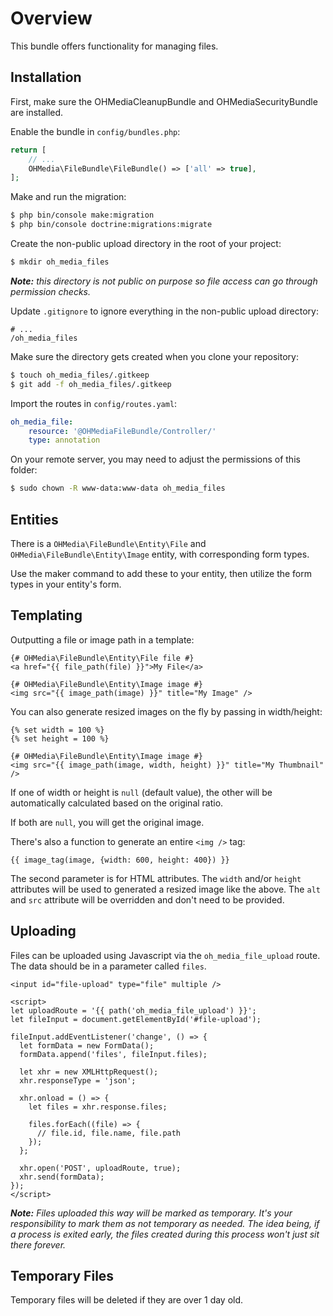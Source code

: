 # Overview

This bundle offers functionality for managing files.

## Installation

First, make sure the OHMediaCleanupBundle and OHMediaSecurityBundle are installed.

Enable the bundle in `config/bundles.php`:

```php
return [
    // ...
    OHMedia\FileBundle\FileBundle() => ['all' => true],
];
```

Make and run the migration:

```bash
$ php bin/console make:migration
$ php bin/console doctrine:migrations:migrate
```

Create the non-public upload directory in the root of your project:

```bash
$ mkdir oh_media_files
```

_**Note:** this directory is not public on purpose so file access can go through
permission checks._

Update `.gitignore` to ignore everything in the non-public upload directory:

```
# ...
/oh_media_files
```

Make sure the directory gets created when you clone your repository:

```bash
$ touch oh_media_files/.gitkeep
$ git add -f oh_media_files/.gitkeep
```

Import the routes in `config/routes.yaml`:

```yaml
oh_media_file:
    resource: '@OHMediaFileBundle/Controller/'
    type: annotation
```

On your remote server, you may need to adjust the permissions of this folder:

```bash
$ sudo chown -R www-data:www-data oh_media_files
```

## Entities

There is a `OHMedia\FileBundle\Entity\File`
and `OHMedia\FileBundle\Entity\Image` entity,
with corresponding form types.

Use the maker command to add these to your entity,
then utilize the form types in your entity's form.

## Templating

Outputting a file or image path in a template:

```twig
{# OHMedia\FileBundle\Entity\File file #}
<a href="{{ file_path(file) }}">My File</a>

{# OHMedia\FileBundle\Entity\Image image #}
<img src="{{ image_path(image) }}" title="My Image" />
```

You can also generate resized images on the fly by passing in width/height:

```twig
{% set width = 100 %}
{% set height = 100 %}

{# OHMedia\FileBundle\Entity\Image image #}
<img src="{{ image_path(image, width, height) }}" title="My Thumbnail" />
```

If one of width or height is `null` (default value),
the other will be automatically calculated based on the original ratio.

If both are `null`, you will get the original image.

There's also a function to generate an entire `<img />` tag:

```twig
{{ image_tag(image, {width: 600, height: 400}) }}
```

The second parameter is for HTML attributes. The `width` and/or `height`
attributes will be used to generated a resized image like the above. The `alt`
and `src` attribute will be overridden and don't need to be provided.

## Uploading

Files can be uploaded using Javascript via the `oh_media_file_upload` route. The
data should be in a parameter called `files`.

```twig
<input id="file-upload" type="file" multiple />

<script>
let uploadRoute = '{{ path('oh_media_file_upload') }}';
let fileInput = document.getElementById('#file-upload');

fileInput.addEventListener('change', () => {
  let formData = new FormData();
  formData.append('files', fileInput.files);
  
  let xhr = new XMLHttpRequest();
  xhr.responseType = 'json';
  
  xhr.onload = () => {
    let files = xhr.response.files;
    
    files.forEach((file) => {
      // file.id, file.name, file.path
    });
  };
  
  xhr.open('POST', uploadRoute, true);
  xhr.send(formData);
});
</script>
```

_**Note:** Files uploaded this way will be marked as temporary. It's your
responsibility to mark them as not temporary as needed. The idea being, if a
process is exited early, the files created during this process won't just sit
there forever._

## Temporary Files

Temporary files will be deleted if they are over 1 day old.

